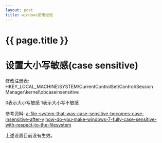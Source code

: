 ```yaml
---
layout: post
title: windows使用经验
---
```

{{ page.title }}
================

# 设置大小写敏感(case sensitive)

修改注册表: HKEY_LOCAL_MACHINE\SYSTEM\CurrentControlSet\Control\Session Manager\kernel\obcaseinsensitive

0表示大小写敏感
1表示大小写不敏感

参考资料:
[a-file-system-that-was-case-sensitive-becomes-case-insensitive-after-y](https://support.microsoft.com/en-us/help/929110/a-file-system-that-was-case-sensitive-becomes-case-insensitive-after-y)
[how-do-you-make-windows-7-fully-case-sensitive-with-respect-to-the-filesystem](https://superuser.com/questions/266110/how-do-you-make-windows-7-fully-case-sensitive-with-respect-to-the-filesystem)

上述设置目前没有生效。